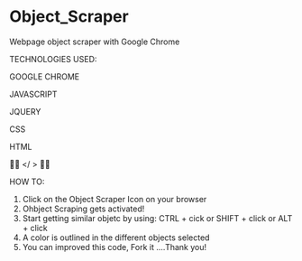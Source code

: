 # Object_Scraper
Webpage object scraper with Google Chrome

TECHNOLOGIES USED:

GOOGLE CHROME 

JAVASCRIPT

JQUERY

CSS

HTML

 👨‍💻 </ > 👨‍💻


HOW TO:
1. Click on the Object Scraper Icon on your browser
2. Ohbject Scraping gets activated!
3. Start getting similar objetc by using:
    CTRL + cick or SHIFT + click or ALT + click
4. A color is outlined in the different objects selected
5. You can improved this code, Fork it ....Thank you!

